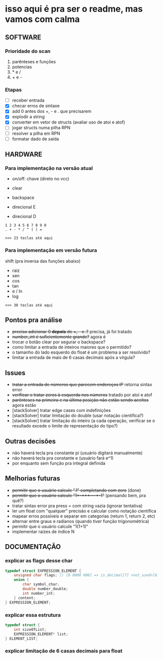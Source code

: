# isso aqui é pra ser o readme, mas vamos com calma

## SOFTWARE

### Prioridade do scan
1. parênteses e funções
2. potencias
3. \* e /
4. \+ e -

### Etapas
- [ ] receber entrada
- [x] checar erros de sintaxe
- [x] add 0 antes dos +, - e . que precisarem
- [x] explodir a string
- [x] converter em vetor de structs (avaliar uso de atoi e atof)
- [ ] jogar structs numa pilha RPN
- [ ] resolver a pilha em RPN
- [ ] formatar dado de saída

## HARDWARE

### Para implementação na versão atual

- on/off: chave (direto no vcc)

- clear
- backspace
- direcional E
- direcional D

```
1 2 3 4 5 6 7 8 9 0
. + - * / ^ ( ) =
```

`>>> 23 teclas até aqui`

### Para implementação em versão futura

shift (pra inversa das funções abaixo)
- raiz
- sen
- cos
- tan
- e / ln
- log

`>>> 30 teclas até aqui`

## Pontos pra análise
- ~~preciso adicionar 0 **depois** de +, - e .?~~ precisa, já foi tratado
- ~~number_int é suficientemente grande?~~ agora é
- trocar o botão clear por segurar o backspace?
- como limitar a entrada de inteiros maiores que o permitido?
- o tamanho do lado esquerdo do float é um problema a ser resolvido?
- limitar a entrada de mais de 6 casas decimais após a vírgula?

## Issues
- ~~tratar a entrada de números que parecem endereços IP~~ retorna sintax error
- ~~verificar e tratar zeros à esquerda nos números~~ tratado por atoi e atof
- ~~parênteses na primeira e na última posição não estão sendo aceitos~~ agora estão
- [stackSolver] tratar edge cases com indefinições
- [stackSolver] tratar limitação do double (usar notação científica?)
- [stackSolver] tratar limitação do inteiro (a cada operação, verificar se o resultado excede o limite de representação do tipo?)

## Outras decisões
- não haverá tecla pra constante pi (usuário digitará manualmente)
- não haverá tecla pra constante e (usuário fará e^1)
- por enquanto sem função pra integral definida

## Melhorias futuras
- ~~permitir que o usuário calcule ".1" completando com zero~~ (done)
- ~~permitir que o usuário calcule "1+-+++---+-1"~~ (pensando bem, pra quê?)
- tratar sintax error pra press = com string vazia (ignorar tentativa)
- ler um float com "qualquer" precisão e calcular como notação científica
- mapear erros possíveis e separar em categorias (return 1, return 2, etc)
- alternar entre graus e radianos (quando tiver função trigonométrica)
- permitir que o usuário calcule "1(1+1)"
- implementar raízes de índice N

## DOCUMENTAÇÃO

### explicar as flags desse char

```c
typedef struct EXPRESSION_ELEMENT {
    unsigned char flags; // [0 0000 000] => is_decimal[7] <not_used>[6:3] priority[2:0]
    union {
        char symbol_char;
        double number_double;
        int number_int;
    } content;
} EXPRESSION_ELEMENT;
```

### explicar essa estrutura

```c
typedef struct {
    int sizeOfList;
    EXPRESSION_ELEMENT* list;
} ELEMENT_LIST;
```

### explicar limitação de 6 casas decimais para float